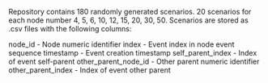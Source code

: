 Repository contains 180 randomly generated scenarios. 20 scenarios for each node number 4, 5, 6, 10, 12, 15, 20, 30, 50.
Scenarios are stored as .csv files with the following columns:  

node_id - Node numeric identifier
index - Event index in node event sequence 
timestamp - Event creation timestamp
self_parent_index - Index of event self-parent
other_parent_node_id - Other parent numeric identifier
other_parent_index - Index of event other parent
